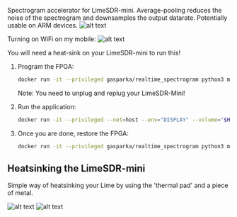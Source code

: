 

Spectrogram accelerator for LimeSDR-mini. Average-pooling reduces the noise of the spectrogram 
and downsamples the output datarate. Potentially usable on ARM devices.
![alt text](https://github.com/gasparka/realtime_spectrogram/blob/master/doc/diagram.bmp "Diagram")

Turning on WiFi on my mobile:
![alt text](https://github.com/gasparka/realtime_spectrogram/blob/master/doc/wify.gif "Wify")

You will need a heat-sink on your LimeSDR-mini to run this!

1. Program the FPGA:

    ```bash
    docker run -it --privileged gasparka/realtime_spectrogram python3 main.py --fpga_init
    ```
    Note: You need to unplug and replug your LimeSDR-Mini!
    
2. Run the application:
    ```bash
    docker run -it --privileged --net=host --env="DISPLAY" --volume="$HOME/.Xauthority:/root/.Xauthority:rw" gasparka/realtime_spectrogram python3 main.py --run
    ```
    
3. Once you are done, restore the FPGA:
    ```bash
    docker run -it --privileged gasparka/realtime_spectrogram python3 main.py --fpga_restore
    ```

Heatsinking the LimeSDR-mini
----------------------------

Simple way of heatsinking your Lime by using the 'thermal pad' and a piece of metal.

![alt text](https://github.com/gasparka/realtime_spectrogram/blob/master/doc/IMG_9411.JPG)
![alt text](https://github.com/gasparka/realtime_spectrogram/blob/master/doc/IMG_9408.JPG)
